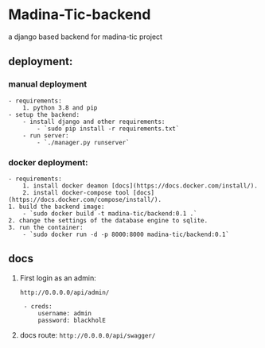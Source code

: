 # Madina-Tic-backend
a django based backend for madina-tic project

## deployment:

### manual deployment
	- requirements:
		1. python 3.8 and pip
	- setup the backend:
		- install django and other requirements:
			- `sudo pip install -r requirements.txt`
		- run server:
			- `./manager.py runserver`

### docker deployment:
	- requirements:
		1. install docker deamon [docs](https://docs.docker.com/install/).
		2. install docker-compose tool [docs](https://docs.docker.com/compose/install/).
	1. build the backend image:
		- `sudo docker build -t madina-tic/backend:0.1 .`
	2. change the settings of the database engine to sqlite.
	3. run the container:
		- `sudo docker run -d -p 8000:8000 madina-tic/backend:0.1`

## docs

1. First login as an admin:

	`http://0.0.0.0/api/admin/`
	
		- creds:
			username: admin
			password: blackholE

2.	docs route:
	`http://0.0.0.0/api/swagger/`